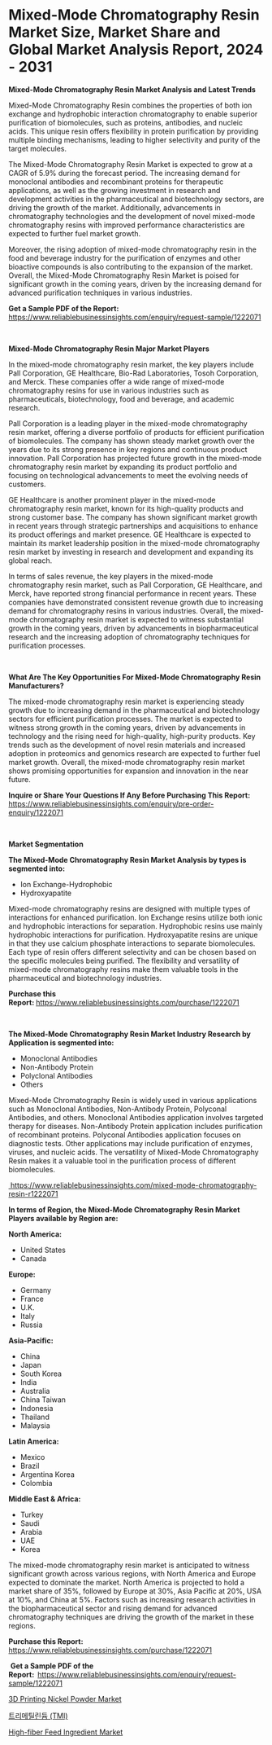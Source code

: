 <p><h1>Mixed-Mode Chromatography Resin Market Size, Market Share and Global Market Analysis Report, 2024 - 2031</h1></p><p><strong>Mixed-Mode Chromatography Resin Market Analysis and Latest Trends</strong></p>
<p><p>Mixed-Mode Chromatography Resin combines the properties of both ion exchange and hydrophobic interaction chromatography to enable superior purification of biomolecules, such as proteins, antibodies, and nucleic acids. This unique resin offers flexibility in protein purification by providing multiple binding mechanisms, leading to higher selectivity and purity of the target molecules.</p><p>The Mixed-Mode Chromatography Resin Market is expected to grow at a CAGR of 5.9% during the forecast period. The increasing demand for monoclonal antibodies and recombinant proteins for therapeutic applications, as well as the growing investment in research and development activities in the pharmaceutical and biotechnology sectors, are driving the growth of the market. Additionally, advancements in chromatography technologies and the development of novel mixed-mode chromatography resins with improved performance characteristics are expected to further fuel market growth.</p><p>Moreover, the rising adoption of mixed-mode chromatography resin in the food and beverage industry for the purification of enzymes and other bioactive compounds is also contributing to the expansion of the market. Overall, the Mixed-Mode Chromatography Resin Market is poised for significant growth in the coming years, driven by the increasing demand for advanced purification techniques in various industries.</p></p>
<p><strong>Get a Sample PDF of the Report:&nbsp;</strong> <a href="https://www.reliablebusinessinsights.com/enquiry/request-sample/1222071">https://www.reliablebusinessinsights.com/enquiry/request-sample/1222071</a></p>
<p>&nbsp;</p>
<p><strong>Mixed-Mode Chromatography Resin Major Market Players</strong></p>
<p><p>In the mixed-mode chromatography resin market, the key players include Pall Corporation, GE Healthcare, Bio-Rad Laboratories, Tosoh Corporation, and Merck. These companies offer a wide range of mixed-mode chromatography resins for use in various industries such as pharmaceuticals, biotechnology, food and beverage, and academic research.</p><p>Pall Corporation is a leading player in the mixed-mode chromatography resin market, offering a diverse portfolio of products for efficient purification of biomolecules. The company has shown steady market growth over the years due to its strong presence in key regions and continuous product innovation. Pall Corporation has projected future growth in the mixed-mode chromatography resin market by expanding its product portfolio and focusing on technological advancements to meet the evolving needs of customers.</p><p>GE Healthcare is another prominent player in the mixed-mode chromatography resin market, known for its high-quality products and strong customer base. The company has shown significant market growth in recent years through strategic partnerships and acquisitions to enhance its product offerings and market presence. GE Healthcare is expected to maintain its market leadership position in the mixed-mode chromatography resin market by investing in research and development and expanding its global reach.</p><p>In terms of sales revenue, the key players in the mixed-mode chromatography resin market, such as Pall Corporation, GE Healthcare, and Merck, have reported strong financial performance in recent years. These companies have demonstrated consistent revenue growth due to increasing demand for chromatography resins in various industries. Overall, the mixed-mode chromatography resin market is expected to witness substantial growth in the coming years, driven by advancements in biopharmaceutical research and the increasing adoption of chromatography techniques for purification processes.</p></p>
<p>&nbsp;</p>
<p><strong>What Are The Key Opportunities For Mixed-Mode Chromatography Resin Manufacturers?</strong></p>
<p><p>The mixed-mode chromatography resin market is experiencing steady growth due to increasing demand in the pharmaceutical and biotechnology sectors for efficient purification processes. The market is expected to witness strong growth in the coming years, driven by advancements in technology and the rising need for high-quality, high-purity products. Key trends such as the development of novel resin materials and increased adoption in proteomics and genomics research are expected to further fuel market growth. Overall, the mixed-mode chromatography resin market shows promising opportunities for expansion and innovation in the near future.</p></p>
<p><strong>Inquire or Share Your Questions If Any Before Purchasing This Report:</strong> <a href="https://www.reliablebusinessinsights.com/enquiry/pre-order-enquiry/1222071">https://www.reliablebusinessinsights.com/enquiry/pre-order-enquiry/1222071</a></p>
<p>&nbsp;</p>
<p><strong>Market Segmentation</strong></p>
<p><strong>The Mixed-Mode Chromatography Resin Market Analysis by types is segmented into:</strong></p>
<p><ul><li>Ion Exchange-Hydrophobic</li><li>Hydroxyapatite</li></ul></p>
<p><p>Mixed-mode chromatography resins are designed with multiple types of interactions for enhanced purification. Ion Exchange resins utilize both ionic and hydrophobic interactions for separation. Hydrophobic resins use mainly hydrophobic interactions for purification. Hydroxyapatite resins are unique in that they use calcium phosphate interactions to separate biomolecules. Each type of resin offers different selectivity and can be chosen based on the specific molecules being purified. The flexibility and versatility of mixed-mode chromatography resins make them valuable tools in the pharmaceutical and biotechnology industries.</p></p>
<p><strong>Purchase this Report:&nbsp;</strong><a href="https://www.reliablebusinessinsights.com/purchase/1222071">https://www.reliablebusinessinsights.com/purchase/1222071</a></p>
<p>&nbsp;</p>
<p><strong>The Mixed-Mode Chromatography Resin Market Industry Research by Application is segmented into:</strong></p>
<p><ul><li>Monoclonal Antibodies</li><li>Non-Antibody Protein</li><li>Polyclonal Antibodies</li><li>Others</li></ul></p>
<p><p>Mixed-Mode Chromatography Resin is widely used in various applications such as Monoclonal Antibodies, Non-Antibody Protein, Polyconal Antibodies, and others. Monoclonal Antibodies application involves targeted therapy for diseases. Non-Antibody Protein application includes purification of recombinant proteins. Polyconal Antibodies application focuses on diagnostic tests. Other applications may include purification of enzymes, viruses, and nucleic acids. The versatility of Mixed-Mode Chromatography Resin makes it a valuable tool in the purification process of different biomolecules.</p></p>
<p><a href="https://www.reliablebusinessinsights.com/mixed-mode-chromatography-resin-r1222071">&nbsp;https://www.reliablebusinessinsights.com/mixed-mode-chromatography-resin-r1222071</a></p>
<p><strong>In terms of Region, the Mixed-Mode Chromatography Resin Market Players available by Region are:</strong></p>
<p>
    <p> <strong> North America: </strong>
        <ul>
            <li>United States</li>
            <li>Canada</li>
        </ul>
        </p> 
    <p> <strong> Europe: </strong>
        <ul>
            <li>Germany</li>
            <li>France</li>
            <li>U.K.</li>
            <li>Italy</li>
            <li>Russia</li>
        </ul>
        </p> 
    <p> <strong> Asia-Pacific: </strong>
        <ul>
            <li>China</li>
            <li>Japan</li>
            <li>South Korea</li>
            <li>India</li>
            <li>Australia</li>
            <li>China Taiwan</li>
            <li>Indonesia</li>
            <li>Thailand</li>
            <li>Malaysia</li>
        </ul>
        </p> 
    <p> <strong> Latin America: </strong>
        <ul>
            <li>Mexico</li>
            <li>Brazil</li>
            <li>Argentina Korea</li>
            <li>Colombia</li>
        </ul>
        </p> 
    <p> <strong> Middle East & Africa: </strong>
        <ul>
            <li>Turkey</li>
            <li>Saudi</li>
            <li>Arabia</li>
            <li>UAE</li>
            <li>Korea</li>
        </ul>
    </p>
    </p>
<p><p>The mixed-mode chromatography resin market is anticipated to witness significant growth across various regions, with North America and Europe expected to dominate the market. North America is projected to hold a market share of 35%, followed by Europe at 30%, Asia Pacific at 20%, USA at 10%, and China at 5%. Factors such as increasing research activities in the biopharmaceutical sector and rising demand for advanced chromatography techniques are driving the growth of the market in these regions.</p></p>
<p><strong>Purchase this Report: </strong><a href="https://www.reliablebusinessinsights.com/purchase/1222071">https://www.reliablebusinessinsights.com/purchase/1222071</a></p>
<p>&nbsp;<strong>Get a Sample PDF of the Report:&nbsp;&nbsp;</strong><a href="https://www.reliablebusinessinsights.com/enquiry/request-sample/1222071">https://www.reliablebusinessinsights.com/enquiry/request-sample/1222071</a></p>
<p><strong></strong></p>
<p><p><a href="https://github.com/janetchuadff364/Market-Research-Report-List-1/blob/main/3d-printing-nickel-powder-market.md">3D Printing Nickel Powder Market</a></p><p><a href="https://github.com/darrellockm3ytan895656/Market-Research-Report-List-2/blob/main/6846206146013.md">트리메틸린듐 (TMI)</a></p><p><a href="https://github.com/btwcqfvq34/Market-Research-Report-List-1/blob/main/high-fiber-feed-ingredient-market.md">High-fiber Feed Ingredient Market</a></p></p>